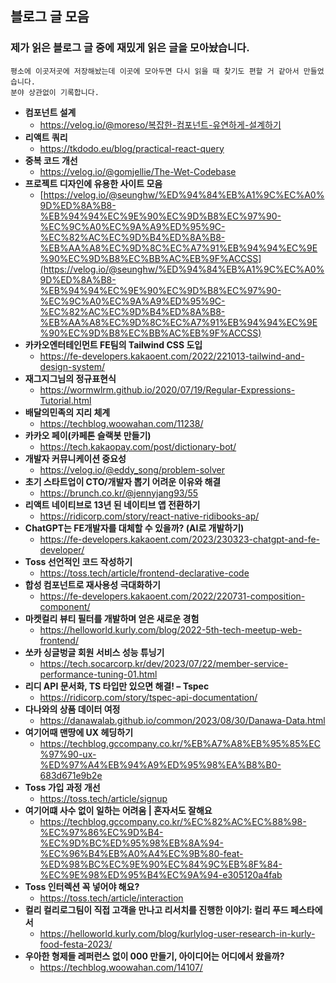 ## 블로그 글 모음
### 제가 읽은 블로그 글 중에 재밌게 읽은 글을 모아놨습니다.
```plaintext
평소에 이곳저곳에 저장해놨는데 이곳에 모아두면 다시 읽을 때 찾기도 편할 거 같아서 만들었습니다.
분야 상관없이 기록합니다.
```

- **컴포넌트 설계**
  - https://velog.io/@moreso/복잡한-컴포넌트-유연하게-설계하기
- **리액트 쿼리**
  - https://tkdodo.eu/blog/practical-react-query
- **중복 코드 개선**
  - https://velog.io/@gomjellie/The-Wet-Codebase
- **프로젝트 디자인에 유용한 사이트 모음**
  - [https://velog.io/@seunghw/%ED%94%84%EB%A1%9C%EC%A0%9D%ED%8A%B8-%EB%94%94%EC%9E%90%EC%9D%B8%EC%97%90-%EC%9C%A0%EC%9A%A9%ED%95%9C-%EC%82%AC%EC%9D%B4%ED%8A%B8-%EB%AA%A8%EC%9D%8C%EC%A7%91%EB%94%94%EC%9E%90%EC%9D%B8%EC%BB%AC%EB%9F%ACCSS](https://velog.io/@seunghw/%ED%94%84%EB%A1%9C%EC%A0%9D%ED%8A%B8-%EB%94%94%EC%9E%90%EC%9D%B8%EC%97%90-%EC%9C%A0%EC%9A%A9%ED%95%9C-%EC%82%AC%EC%9D%B4%ED%8A%B8-%EB%AA%A8%EC%9D%8C%EC%A7%91%EB%94%94%EC%9E%90%EC%9D%B8%EC%BB%AC%EB%9F%ACCSS)
- **카카오엔터테인먼트 FE팀의 Tailwind CSS 도입**
  - https://fe-developers.kakaoent.com/2022/221013-tailwind-and-design-system/
- **재그지그님의 정규표현식**
  - https://wormwlrm.github.io/2020/07/19/Regular-Expressions-Tutorial.html
- **배달의민족의 지리 체계**
  - https://techblog.woowahan.com/11238/
- **카카오 페이(카페톤 슬랙봇 만들기)**
  - https://tech.kakaopay.com/post/dictionary-bot/
- **개발자 커뮤니케이션 중요성**
  - https://velog.io/@eddy_song/problem-solver
- **초기 스타트업이 CTO/개발자 뽑기 어려운 이유와 해결**
  - https://brunch.co.kr/@jennyjang93/55
- **리액트 네이티브로 13년 된 네이티브 앱 전환하기**
  - https://ridicorp.com/story/react-native-ridibooks-ap/
- **ChatGPT는 FE개발자를 대체할 수 있을까? (AI로 개발하기)**
  - https://fe-developers.kakaoent.com/2023/230323-chatgpt-and-fe-developer/
- **Toss 선언적인 코드 작성하기**
  - https://toss.tech/article/frontend-declarative-code
- **합성 컴포넌트로 재사용성 극대화하기**
  - https://fe-developers.kakaoent.com/2022/220731-composition-component/
- **마켓컬리 뷰티 필터를 개발하며 얻은 새로운 경험**
  - https://helloworld.kurly.com/blog/2022-5th-tech-meetup-web-frontend/
- **쏘카 싱글벙글 회원 서비스 성능 튜닝기**
  - https://tech.socarcorp.kr/dev/2023/07/22/member-service-performance-tuning-01.html
- **리디 API 문서화, TS 타입만 있으면 해결! – Tspec**
  - https://ridicorp.com/story/tspec-api-documentation/
- **다나와의 상품 데이터 여정**
  - https://danawalab.github.io/common/2023/08/30/Danawa-Data.html
- **여기어때 맨땅에 UX 헤딩하기**
  - https://techblog.gccompany.co.kr/%EB%A7%A8%EB%95%85%EC%97%90-ux-%ED%97%A4%EB%94%A9%ED%95%98%EA%B8%B0-683d671e9b2e
- **Toss 가입 과정 개선**
  - https://toss.tech/article/signup
- **여기어떄 사수 없이 일하는 어려움 | 혼자서도 잘해요**
  - https://techblog.gccompany.co.kr/%EC%82%AC%EC%88%98-%EC%97%86%EC%9D%B4-%EC%9D%BC%ED%95%98%EB%8A%94-%EC%96%B4%EB%A0%A4%EC%9B%80-feat-%ED%98%BC%EC%9E%90%EC%84%9C%EB%8F%84-%EC%9E%98%ED%95%B4%EC%9A%94-e305120a4fab
- **Toss 인터렉션 꼭 넣어야 해요?**
  - https://toss.tech/article/interaction
- **컬리 컬리로그팀이 직접 고객을 만나고 리서치를 진행한 이야기: 컬리 푸드 페스타에서**
  - https://helloworld.kurly.com/blog/kurlylog-user-research-in-kurly-food-festa-2023/
- **우아한 형제들 레퍼런스 없이 000 만들기, 아이디어는 어디에서 왔을까?**
  - https://techblog.woowahan.com/14107/
 




